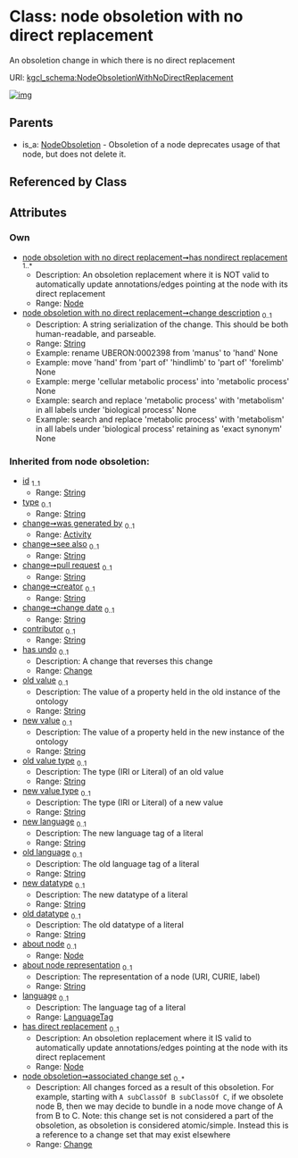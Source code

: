 
# Class: node obsoletion with no direct replacement


An obsoletion change in which there is no direct replacement

URI: [kgcl_schema:NodeObsoletionWithNoDirectReplacement](https://w3id.org/kgcl-schema/NodeObsoletionWithNoDirectReplacement)


[![img](https://yuml.me/diagram/nofunky;dir:TB/class/[OntologyElement],[Node]<has%20nondirect%20replacement%201..*-%20[NodeObsoletionWithNoDirectReplacement&#124;change_description:string%20%3F;about_node_representation(i):string%20%3F;language(i):language_tag%20%3F;old_value(i):string%20%3F;new_value(i):string%20%3F;old_value_type(i):string%20%3F;new_value_type(i):string%20%3F;new_language(i):string%20%3F;old_language(i):string%20%3F;new_datatype(i):string%20%3F;old_datatype(i):string%20%3F;id(i):string;type(i):string%20%3F;see_also(i):string%20%3F;pull_request(i):string%20%3F;creator(i):string%20%3F;change_date(i):string%20%3F;contributor(i):string%20%3F],[NodeObsoletion]^-[NodeObsoletionWithNoDirectReplacement],[NodeObsoletion],[Node],[Change],[Activity])](https://yuml.me/diagram/nofunky;dir:TB/class/[OntologyElement],[Node]<has%20nondirect%20replacement%201..*-%20[NodeObsoletionWithNoDirectReplacement&#124;change_description:string%20%3F;about_node_representation(i):string%20%3F;language(i):language_tag%20%3F;old_value(i):string%20%3F;new_value(i):string%20%3F;old_value_type(i):string%20%3F;new_value_type(i):string%20%3F;new_language(i):string%20%3F;old_language(i):string%20%3F;new_datatype(i):string%20%3F;old_datatype(i):string%20%3F;id(i):string;type(i):string%20%3F;see_also(i):string%20%3F;pull_request(i):string%20%3F;creator(i):string%20%3F;change_date(i):string%20%3F;contributor(i):string%20%3F],[NodeObsoletion]^-[NodeObsoletionWithNoDirectReplacement],[NodeObsoletion],[Node],[Change],[Activity])

## Parents

 *  is_a: [NodeObsoletion](NodeObsoletion.md) - Obsoletion of a node deprecates usage of that node, but does not delete it.

## Referenced by Class


## Attributes


### Own

 * [node obsoletion with no direct replacement➞has nondirect replacement](node_obsoletion_with_no_direct_replacement_has_nondirect_replacement.md)  <sub>1..\*</sub>
     * Description: An obsoletion replacement where it is NOT valid to automatically update annotations/edges pointing at the node with its direct replacement
     * Range: [Node](Node.md)
 * [node obsoletion with no direct replacement➞change description](node_obsoletion_with_no_direct_replacement_change_description.md)  <sub>0..1</sub>
     * Description: A string serialization of the change. This should be both human-readable, and parseable.
     * Range: [String](types/String.md)
     * Example: rename UBERON:0002398 from 'manus' to 'hand' None
     * Example: move 'hand' from 'part of' 'hindlimb' to 'part of' 'forelimb' None
     * Example: merge 'cellular metabolic process' into 'metabolic process' None
     * Example: search and replace 'metabolic process' with 'metabolism' in all labels under 'biological process' None
     * Example: search and replace 'metabolic process' with 'metabolism' in all labels under 'biological process' retaining as 'exact synonym' None

### Inherited from node obsoletion:

 * [id](id.md)  <sub>1..1</sub>
     * Range: [String](types/String.md)
 * [type](type.md)  <sub>0..1</sub>
     * Range: [String](types/String.md)
 * [change➞was generated by](change_was_generated_by.md)  <sub>0..1</sub>
     * Range: [Activity](Activity.md)
 * [change➞see also](change_see_also.md)  <sub>0..1</sub>
     * Range: [String](types/String.md)
 * [change➞pull request](change_pull_request.md)  <sub>0..1</sub>
     * Range: [String](types/String.md)
 * [change➞creator](change_creator.md)  <sub>0..1</sub>
     * Range: [String](types/String.md)
 * [change➞change date](change_change_date.md)  <sub>0..1</sub>
     * Range: [String](types/String.md)
 * [contributor](contributor.md)  <sub>0..1</sub>
     * Range: [String](types/String.md)
 * [has undo](has_undo.md)  <sub>0..1</sub>
     * Description: A change that reverses this change
     * Range: [Change](Change.md)
 * [old value](old_value.md)  <sub>0..1</sub>
     * Description: The value of a property held in the old instance of the ontology
     * Range: [String](types/String.md)
 * [new value](new_value.md)  <sub>0..1</sub>
     * Description: The value of a property held in the new instance of the ontology
     * Range: [String](types/String.md)
 * [old value type](old_value_type.md)  <sub>0..1</sub>
     * Description: The type (IRI or Literal) of an old value
     * Range: [String](types/String.md)
 * [new value type](new_value_type.md)  <sub>0..1</sub>
     * Description: The type (IRI or Literal) of a new value
     * Range: [String](types/String.md)
 * [new language](new_language.md)  <sub>0..1</sub>
     * Description: The new language tag of a literal
     * Range: [String](types/String.md)
 * [old language](old_language.md)  <sub>0..1</sub>
     * Description: The old language tag of a literal
     * Range: [String](types/String.md)
 * [new datatype](new_datatype.md)  <sub>0..1</sub>
     * Description: The new datatype of a literal
     * Range: [String](types/String.md)
 * [old datatype](old_datatype.md)  <sub>0..1</sub>
     * Description: The old datatype of a literal
     * Range: [String](types/String.md)
 * [about node](about_node.md)  <sub>0..1</sub>
     * Range: [Node](Node.md)
 * [about node representation](about_node_representation.md)  <sub>0..1</sub>
     * Description: The representation of a node (URI, CURIE, label) 
     * Range: [String](types/String.md)
 * [language](language.md)  <sub>0..1</sub>
     * Description: The language tag of a literal
     * Range: [LanguageTag](types/LanguageTag.md)
 * [has direct replacement](has_direct_replacement.md)  <sub>0..1</sub>
     * Description: An obsoletion replacement where it IS valid to automatically update annotations/edges pointing at the node with its direct replacement
     * Range: [Node](Node.md)
 * [node obsoletion➞associated change set](node_obsoletion_associated_change_set.md)  <sub>0..\*</sub>
     * Description: All changes forced as a result of this obsoletion. For example, starting with `A subClassOf B subClassOf C`, if we obsolete node B, then we may decide to bundle in a node move change of A from B to C. Note: this change set is not considered a part of the obsoletion, as obsoletion is considered atomic/simple. Instead this is a reference to a change set that may exist elsewhere
     * Range: [Change](Change.md)
